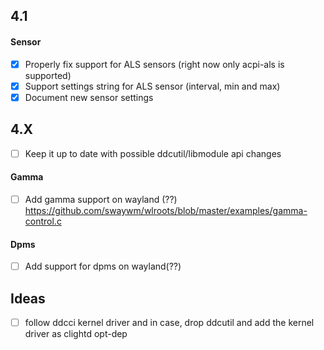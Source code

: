 ## 4.1

#### Sensor

- [x] Properly fix support for ALS sensors (right now only acpi-als is supported)
- [x] Support settings string for ALS sensor (interval, min and max)
- [x] Document new sensor settings

## 4.X
- [ ] Keep it up to date with possible ddcutil/libmodule api changes

#### Gamma
- [ ] Add gamma support on wayland (??)
https://github.com/swaywm/wlroots/blob/master/examples/gamma-control.c

#### Dpms
- [ ] Add support for dpms on wayland(??)

## Ideas
- [ ] follow ddcci kernel driver and in case, drop ddcutil and add the kernel driver as clightd opt-dep
